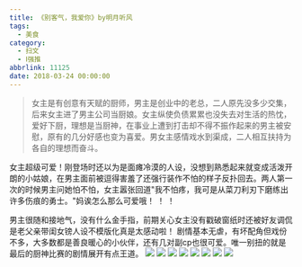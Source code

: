 ```yaml
---
title: 《别客气，我爱你》by明月听风
tags:
  - 美食
category:
  - 扫文
  - Ⅰ强推
abbrlink: 11125
date: 2018-03-24 00:00:00
---
```

<meta name="referrer" content="no-referrer" />

> 女主是有创意有天赋的厨师，男主是创业中的老总，二人原先没多少交集，后来女主进了男主公司当厨娘。女主纵使负债累累也没失去对生活的热忱，爱好下厨，理想是当厨神，在事业上遭到打击却不得不振作起来的男主被安慰，原有的几分好感也变为喜爱。男女主感情戏水到渠成，二人相互扶持为各自的理想而奋斗。

<!-- more -->

女主超级可爱！刚登场时还以为是面瘫冷漠的人设，没想到熟悉起来就变成活泼开朗的小姑娘，在男主面前被逗得害羞了还强行装作不怕的样子反扑回去。两人第一次的时候男主问她怕不怕，女主嚣张回道"我不怕疼，我可是从菜刀利刃下磨练出许多伤痕的勇士。"妈诶怎么那么可爱哦！ ！ ！

男主很随和接地气，没有什么金手指，前期关心女主没有戳破窗纸时还被好友调侃是老父亲带闺女镑人设不模版化真是太感动啦！
剧情基本无虐，有坏配角但戏份不多，大多数都是善良暖心的小伙伴，还有几对副cp也很可爱。唯一别扭的就是最后的厨神比赛的剧情展开有点王道。
![](https://wx3.sinaimg.cn/mw690/0069kFhhgy1fpndgd67mvj30yi1pcnpd.jpg)
![](https://wx2.sinaimg.cn/mw690/0069kFhhgy1fpndgemvu4j30yi1pcqv5.jpg)
![](https://wx4.sinaimg.cn/mw690/0069kFhhgy1fpndgg3yklj30yi1pcqv5.jpg)
![](https://wx1.sinaimg.cn/mw690/0069kFhhgy1fpndgbtin6j30yi1pcqv5.jpg)
![](https://wx4.sinaimg.cn/mw690/0069kFhhgy1fpndghefjfj30yi1pcqv5.jpg)
![](https://wx1.sinaimg.cn/mw690/0069kFhhgy1fpndgiro3mj30yi1pcqv5.jpg)
![](https://wx4.sinaimg.cn/mw690/0069kFhhgy1fpndgk2782j30yi1pcqv5.jpg)
![](https://wx3.sinaimg.cn/mw690/0069kFhhgy1fpndglcna6j30yi1pcnpd.jpg)